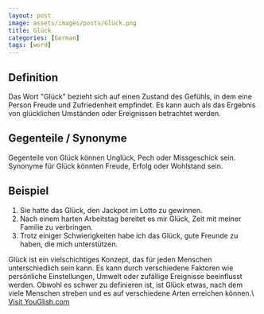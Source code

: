 ```yaml
---
layout: post
image: assets/images/posts/Glück.png
title: Glück
categories: [German]
tags: [word]
---
```


## Definition
Das Wort "Glück" bezieht sich auf einen Zustand des Gefühls, in dem eine Person Freude und Zufriedenheit empfindet. Es kann auch als das Ergebnis von glücklichen Umständen oder Ereignissen betrachtet werden.

## Gegenteile / Synonyme
Gegenteile von Glück können Unglück, Pech oder Missgeschick sein. Synonyme für Glück könnten Freude, Erfolg oder Wohlstand sein.

## Beispiel
1. Sie hatte das Glück, den Jackpot im Lotto zu gewinnen.
2. Nach einem harten Arbeitstag bereitet es mir Glück, Zeit mit meiner Familie zu verbringen.
3. Trotz einiger Schwierigkeiten habe ich das Glück, gute Freunde zu haben, die mich unterstützen.

Glück ist ein vielschichtiges Konzept, das für jeden Menschen unterschiedlich sein kann. Es kann durch verschiedene Faktoren wie persönliche Einstellungen, Umwelt oder zufällige Ereignisse beeinflusst werden. Obwohl es schwer zu definieren ist, ist Glück etwas, nach dem viele Menschen streben und es auf verschiedene Arten erreichen können.\ <a id="yg-widget-0" class="youglish-widget" data-query="Glück" data-lang="german" data-components="8412" data-auto-start="0" data-bkg-color="theme_light" data-title="How%20to%20pronounce%20Glück%20in%20German"  rel="nofollow" href="https://youglish.com">Visit YouGlish.com</a><script async src="https://youglish.com/public/emb/widget.js" charset="utf-8"></script>